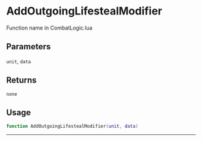 # AddOutgoingLifestealModifier
Function name in CombatLogic.lua
## Parameters
`unit`, `data`
## Returns
`none`
## Usage
```lua
function AddOutgoingLifestealModifier(unit, data)
```
---

